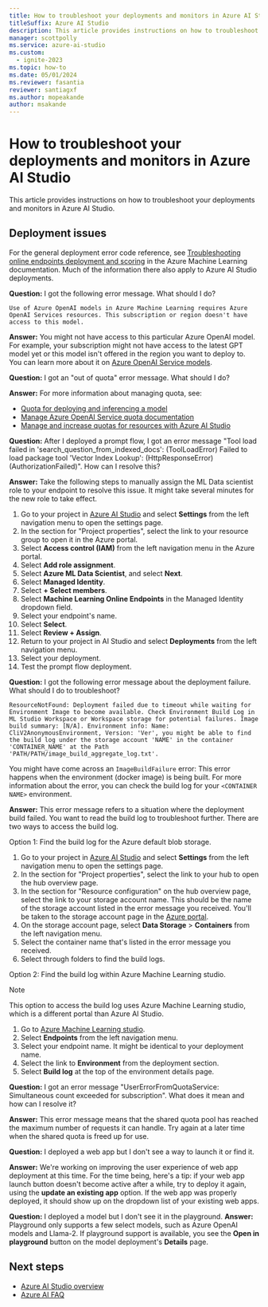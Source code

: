 ```yaml
---
title: How to troubleshoot your deployments and monitors in Azure AI Studio
titleSuffix: Azure AI Studio
description: This article provides instructions on how to troubleshoot your deployments and monitors in Azure AI Studio.
manager: scottpolly
ms.service: azure-ai-studio
ms.custom:
  - ignite-2023
ms.topic: how-to
ms.date: 05/01/2024
ms.reviewer: fasantia
reviewer: santiagxf
ms.author: mopeakande
author: msakande
---
```


# How to troubleshoot your deployments and monitors in Azure AI Studio

This article provides instructions on how to troubleshoot your deployments and monitors in Azure AI Studio. 

## Deployment issues

For the general deployment error code reference, see [Troubleshooting online endpoints deployment and scoring](/azure/machine-learning/how-to-troubleshoot-online-endpoints) in the Azure Machine Learning documentation. Much of the information there also apply to Azure AI Studio deployments.

**Question:** I got the following error message. What should I do?

```
Use of Azure OpenAI models in Azure Machine Learning requires Azure OpenAI Services resources. This subscription or region doesn't have access to this model.
```

**Answer:** You might not have access to this particular Azure OpenAI model. For example, your subscription might not have access to the latest GPT model yet or this model isn't offered in the region you want to deploy to. You can learn more about it on [Azure OpenAI Service models](../../ai-services/openai/concepts/models.md).

**Question:** I got an "out of quota" error message. What should I do?

**Answer:**  For more information about managing quota, see:
- [Quota for deploying and inferencing a model](../how-to/deploy-models-openai.md#quota-for-deploying-and-inferencing-a-model)
- [Manage Azure OpenAI Service quota documentation](/azure/ai-services/openai/how-to/quota?tabs=rest)
- [Manage and increase quotas for resources with Azure AI Studio](quota.md)

**Question:** After I deployed a prompt flow, I got an error message "Tool load failed in 'search_question_from_indexed_docs': (ToolLoadError) Failed to load package tool 'Vector Index Lookup': (HttpResponseError) (AuthorizationFailed)". How can I resolve this?

**Answer:** Take the following steps to manually assign the ML Data scientist role to your endpoint to resolve this issue. It might take several minutes for the new role to take effect.

1. Go to your project in [Azure AI Studio](https://ai.azure.com) and select **Settings** from the left navigation menu to open the settings page.
1. In the section for "Project properties", select the link to your resource group to open it in the Azure portal. 
1. Select **Access control (IAM)** from the left navigation menu in the Azure portal.
1. Select **Add role assignment**.
1. Select **Azure ML Data Scientist**, and select __Next__.
1. Select **Managed Identity**.
1. Select **+ Select members**.
1. Select **Machine Learning Online Endpoints** in the Managed Identity dropdown field.
1. Select your endpoint's name.
1. Select **Select**.
1. Select **Review + Assign**.
1. Return to your project in AI Studio and select **Deployments** from the left navigation menu. 
1. Select your deployment.
1. Test the prompt flow deployment.

**Question:** I got the following error message about the deployment failure. What should I do to troubleshoot?

```
ResourceNotFound: Deployment failed due to timeout while waiting for Environment Image to become available. Check Environment Build Log in ML Studio Workspace or Workspace storage for potential failures. Image build summary: [N/A]. Environment info: Name: CliV2AnonymousEnvironment, Version: 'Ver', you might be able to find the build log under the storage account 'NAME' in the container 'CONTAINER_NAME' at the Path 'PATH/PATH/image_build_aggregate_log.txt'.
```

You might have come across an `ImageBuildFailure` error: This error happens when the environment (docker image) is being built. For more information about the error, you can check the build log for your `<CONTAINER NAME>` environment. 

**Answer:** This error message refers to a situation where the deployment build failed. You want to read the build log to troubleshoot further. There are two ways to access the build log.

Option 1: Find the build log for the Azure default blob storage.

1. Go to your project in [Azure AI Studio](https://ai.azure.com) and select **Settings** from the left navigation menu to open the settings page.
1. In the section for "Project properties", select the link to your hub to open the hub overview page.
1. In the section for "Resource configuration" on the hub overview page, select the link to your storage account name. This should be the name of the storage account listed in the error message you received. You'll be taken to the storage account page in the [Azure portal](https://portal.azure.com).
1. On the storage account page, select **Data Storage** > **Containers** from the left navigation menu.
1. Select the container name that's listed in the error message you received.
1. Select through folders to find the build logs.

Option 2: Find the build log within Azure Machine Learning studio.

> [!NOTE]
> This option to access the build log uses Azure Machine Learning studio, which is a different portal than Azure AI Studio.

1. Go to [Azure Machine Learning studio](https://ml.azure.com).
2. Select **Endpoints** from the left navigation menu.
3. Select your endpoint name. It might be identical to your deployment name.
4. Select the link to **Environment** from the deployment section.
5. Select **Build log** at the top of the environment details page.

**Question:** I got an error message "UserErrorFromQuotaService: Simultaneous count exceeded for subscription". What does it mean and how can I resolve it?

**Answer:** This error message means that the shared quota pool has reached the maximum number of requests it can handle. Try again at a later time when the shared quota is freed up for use.

**Question:** I deployed a web app but I don't see a way to launch it or find it.

**Answer:** We're working on improving the user experience of web app deployment at this time. For the time being, here's a tip: if your web app launch button doesn't become active after a while, try to deploy it again, using the __update an existing app__ option. If the web app was properly deployed, it should show up on the dropdown list of your existing web apps.

**Question:** I deployed a model but I don't see it in the playground.
**Answer:** Playground only supports a few select models, such as Azure OpenAI models and Llama-2. If playground support is available, you see the **Open in playground** button on the model deployment's **Details** page. 

## Next steps

- [Azure AI Studio overview](../what-is-ai-studio.md)
- [Azure AI FAQ](../faq.yml)
